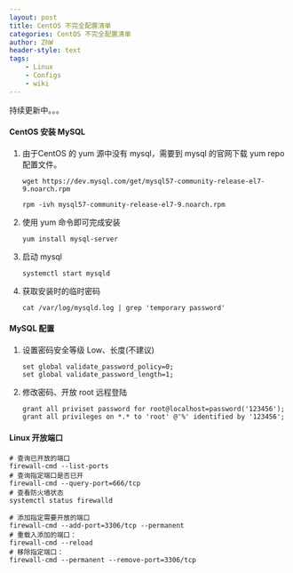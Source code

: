 ```yaml
---
layout: post
title: CentOS 不完全配置清单
categories: CentOS 不完全配置清单
author: ZhW
header-style: text
tags: 
    - Linux
    - Configs
    - wiki
---
```


持续更新中。。。

#### CentOS 安装 MySQL

1. 由于CentOS 的 yum 源中没有 mysql，需要到 mysql 的官网下载 yum repo 配置文件。

   ```shell
   wget https://dev.mysql.com/get/mysql57-community-release-el7-9.noarch.rpm
   
   rpm -ivh mysql57-community-release-el7-9.noarch.rpm
   ```

2. 使用 yum 命令即可完成安装

   ```shell
   yum install mysql-server
   ```

3. 启动 mysql

   ```shell
   systemctl start mysqld
   ```

4. 获取安装时的临时密码

   ```shell
   cat /var/log/mysqld.log | grep 'temporary password'
   ```

#### MySQL 配置

1. 设置密码安全等级 Low、长度(不建议)

   ```mysql
   set global validate_password_policy=0;
   set global validate_password_length=1;
   ```

2. 修改密码、开放 root 远程登陆

   ```mysql
   grant all priviset password for root@localhost=password('123456');
   grant all privileges on *.* to 'root' @'%' identified by '123456';
   ```

#### Linux 开放端口

```shell
# 查询已开放的端口
firewall-cmd --list-ports
# 查询指定端口是否已开
firewall-cmd --query-port=666/tcp
# 查看防火墙状态
systemctl status firewalld

# 添加指定需要开放的端口
firewall-cmd --add-port=3306/tcp --permanent
# 重载入添加的端口：
firewall-cmd --reload
# 移除指定端口：
firewall-cmd --permanent --remove-port=3306/tcp
```
